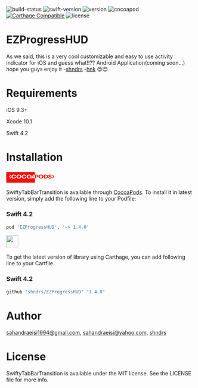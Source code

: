 ![build-status](https://travis-ci.org/shndrs/EZProgressHUD.svg?branch=master)
![swift-version](https://img.shields.io/badge/Swift-4.2-blueviolet.svg)
![version](https://img.shields.io/cocoapods/v/EZProgressHUD.svg)
![cocoapod](https://img.shields.io/badge/Cocoapods-compatible-4BC51D.svg)
[![Carthage Compatible](https://img.shields.io/badge/Carthage-compatible-4BC51D.svg?style=flat)](https://github.com/Carthage/Carthage)
![license](https://img.shields.io/github/license/shndrs/EZProgressHUD.svg)

# EZProgressHUD
As we said, this is a very cool customizable and easy to use activity indicator for iOS and guess what!!?? Android Application(coming soon...) hope you guys enjoy it -[shndrs](https://github.com/shndrs) -[hnk](https://github.com/HaniehNikjoo) 😊😊

Requirements
=======

<p>iOS 9.3+</p>
<p>Xcode 10.1</p>  
<p>Swift 4.2</p>

Installation
=======


 <img src="https://raw.githubusercontent.com/CocoaPods/shared_resources/master/img/CocoaPods-Logo-Highlight.png" width="128px" height="32px" />

SwiftyTabBarTransition is available through [CocoaPods](https://cocoapods.org/pods/SwiftyTabBarTransition). To install
it in latest version, simply add the following line to your Podfile:

### Swift 4.2

```ruby
pod 'EZProgressHUD', '~> 1.4.0'
```

<img src="https://raw.githubusercontent.com/Carthage/Carthage/master/Logo/PNG/colored.png" width="32px" height="32px" />


To get the latest version of library using Carthage, you can add following line to your Cartfile.

### Swift 4.2

```bash
github "shndrs/EZProgressHUD" "1.4.0"
```

Author
=======
sahandraeisi1994@gmail.com, sahandraeisi@yahoo.com, [shndrs](https://linkedin.com/in/shndrs)

License
=======

SwiftyTabBarTransition is available under the MIT license. See the LICENSE file for more info.
